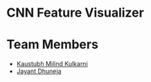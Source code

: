 # CNN Feature Visualizer

# Team Members

- [Kaustubh Milind Kulkarni](https://www.github.com/KulkarniKaustubh)
- [Jayant Dhuneja](https://www.github.com/Jayant-Duneja)
